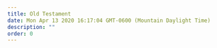 ```yaml
---
title: Old Testament
date: Mon Apr 13 2020 16:17:04 GMT-0600 (Mountain Daylight Time)
description: ""
order: 0
---
```


